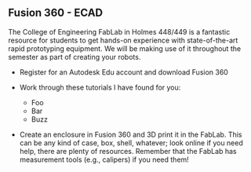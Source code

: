 <link rel="stylesheet" type="text/css" href="../../assets/css/styles.css">

## Fusion 360 - ECAD

The College of Engineering FabLab in Holmes 448/449 is a fantastic resource for students to get hands-on experience with state-of-the-art rapid prototyping equipment. We will be making use of it throughout the semester as part of creating your robots.


- Register for an Autodesk Edu account and download Fusion 360
- Work through these tutorials I have found for you: 
    - Foo
    - Bar
    - Buzz
    
- Create an enclosure in Fusion 360 and 3D print it in the FabLab. This can be any kind of case, box, shell, whatever; look online if you need help, there are plenty of resources. Remember that the FabLab has measurement tools (e.g., calipers) if you need them!


